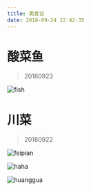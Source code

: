 ```yaml
---
title: 美食记
date: 2018-09-24 22:42:35
---
```


# 酸菜鱼

> 20180923


![fish](https://ws1.sinaimg.cn/large/006tNbRwgy1fvlvukj3pvj31hc0u043m.jpg)

# 川菜

> 20180922 

![feipian](https://ws2.sinaimg.cn/large/006tNbRwgy1fvlvx30q7ij30u0140acc.jpg)

![haha](https://ws2.sinaimg.cn/large/006tNbRwgy1fvlvxrw9a6j30u0140q58.jpg)

![huanggua](https://ws4.sinaimg.cn/large/006tNbRwgy1fvlvxyynb1j31400u0mz2.jpg)

# 